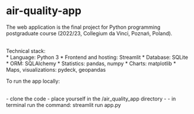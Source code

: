# air-quality-app

 <p>The web application is the final project for Python programming postgraduate course (2022/23, Collegium da Vinci, Poznań, Poland). <br><br></p>
 Technical stack:<br>
  *   Language: Python 3
  *   Frontend and hosting: Streamlit
  *   Database: SQLite
  *   ORM: SQLAlchemy
  *   Statistics: pandas, numpy
  *   Charts: matplotlib
  *   Maps, visualizations: pydeck, geopandas
<br>
<p>To run the app locally:<br><br></p>
 - clone the code
 - place yourself in the /air_quality_app directory 
 - - in terminal run the command: streamlit run app.py

 

